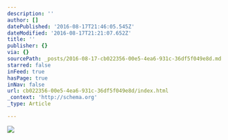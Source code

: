 ```yaml
---
description: ''
author: []
datePublished: '2016-08-17T21:46:05.545Z'
dateModified: '2016-08-17T21:21:07.652Z'
title: ''
publisher: {}
via: {}
sourcePath: _posts/2016-08-17-cb022356-00e5-4ea6-931c-36df5f049e8d.md
starred: false
inFeed: true
hasPage: true
inNav: false
url: cb022356-00e5-4ea6-931c-36df5f049e8d/index.html
_context: 'http://schema.org'
_type: Article

---
```

![](https://the-grid-user-content.s3-us-west-2.amazonaws.com/418381ef-1837-4ebc-a727-e5fd3cfe6ee4.jpg)